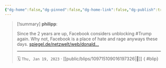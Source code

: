 ```yaml
---
{"dg-home":false,"dg-pinned":false,"dg-home-link":false,"dg-publish":true,"type":"blip","disabled rules":["yaml-title","yaml-title-alias","file-name-heading"],"title":"philipp on mastodon @ 2023-01-19","created-date":"2023-01-19T09:15:05","id":109715109016197330,"updated-date":"2025-05-02T08:50:43","dg-path":"blips/109715109016197326.md","permalink":"/blips/109715109016197326/","dgPassFrontmatter":true}
---
```


> [!summary] **philipp**:
>
> Since the 2 years are up, Facebook considers unblocking #Trump  again.  Why not, Facebook is a place of hate and rage anyways these days. [spiegel.de/netzwelt/web/donald…](https://www.spiegel.de/netzwelt/web/donald-trump-facebook-koennte-seine-sperre-bald-aufheben-a-d9487dd3-f2c3-4671-94d1-3ec4e39ff858)
> - - -
>
> 🗓️ `Thu, Jan 19, 2023` · [[public/blips/109715109016197326\|🔗]]
{ #blip}

